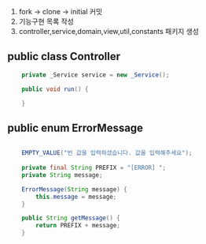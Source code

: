 1. fork -> clone -> initial 커밋
2. 기능구현 목록 작성
3. controller,service,domain,view,util,constants 패키지 생성

## public class Controller
```java
    private _Service service = new _Service();

    public void run() {

    }
```

## public enum ErrorMessage 
```java

    EMPTY_VALUE("빈 값을 입력하셨습니다. 값을 입력해주세요");
    
    private final String PREFIX = "[ERROR] ";
    private String message;

    ErrorMessage(String message) {
        this.message = message;
    }

    public String getMessage() {
        return PREFIX + message;
    }
```
